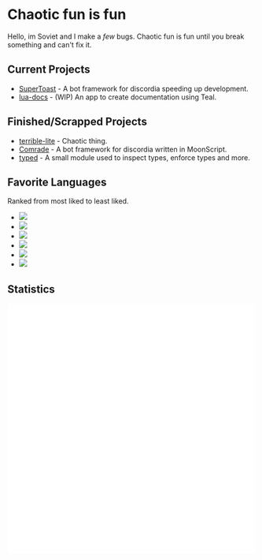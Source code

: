 # Chaotic fun is fun

Hello, im Soviet and I make a *few* bugs. Chaotic fun is fun until you break something and can't fix it.

## Current Projects

* [SuperToast](https://github.com/SovietKitsune/SuperToast) - A bot framework for discordia speeding up development.
* [lua-docs](https://github.com/SovietKitsune/rust-lua-doc) - (WIP) An app to create documentation using Teal.

## Finished/Scrapped Projects

* [terrible-lite](https://github.com/SovietKitsune/terrible-lite) - Chaotic thing.
* [Comrade](https://github.com/SovietKitsune/Comrade) - A bot framework for discordia written in MoonScript.
* [typed](https://github.com/SovietKitsune/typed) - A small module used to inspect types, enforce types and more.

## Favorite Languages

Ranked from most liked to least liked.

* [![](https://img.shields.io/badge/Lua-2C2D72?style=flat-square&logo=lua)](https://lua.org)
* [![](https://img.shields.io/badge/Rust-000000?style=flat-square&logo=rust)](https://rust-lang.org)
* [![](https://img.shields.io/badge/Go-EEEEEE?st00ADD8yle=flat-square&logo=go)](https://golang.org)
* [![](https://img.shields.io/badge/MoonScript-825794?style=flat-square&logo=insomnia&logoColor=white)](https://moonscript.org)
* [![](https://img.shields.io/badge/Nim-000000?style=flat-square&logo=nim)](https://nim-lang.org)
* [![](https://img.shields.io/badge/CoffeeScript-2F2625?style=flat-square&logo=coffeescript)](https://coffeescript.org)

## Statistics

![Statistics](https://github.com/SovietKitsune/SovietKitsune/blob/master/github-metrics.svg)
